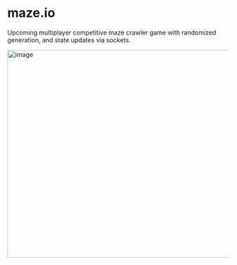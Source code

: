 # maze.io
Upcoming multiplayer competitive maze crawler game with randomized generation, and state updates via sockets.

<img width="633" height="472" alt="image" src="https://github.com/user-attachments/assets/b04b6394-3fa2-44c2-9e38-85ecb7a63c29" />

